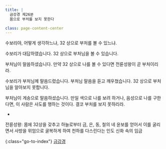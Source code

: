 ```yaml
---
title: |
  금강경 제26분
  몸으로 부처를 보지 못한다

class: page-content-center
---
```


수보리야, 어떻게 생각하느냐,
32 상으로 부처를 볼 수 있느냐.

수보리가 대답하였습니다.
32 상으로 부처님을 볼 수 있습니다.

부처님이 말씀하셨습니다.
만약 32 상으로 나를 볼 수 있다면 전륜성왕이 곧 부처이리라.

수보리가 부처님께 말씀드렸습니다.
부처님 말씀을 듣고 깨우쳤습니다.
32 상으로 부처님을 알아보지 못합니다.

부처님이 게송으로 말씀하셨습니다.
만일 색으로 나를 보려 하거나,
음성으로 나를 구한다면,
이 사람은 사도를 행하는 것이다.
결코 부처를 보지 못하리라.

*

전륜성왕:
몸에 32상을 갖추고 하늘로부터 금, 은, 동, 철의 네 윤보를 얻어서
이를 굴리면서 사방을 위엄으로 굴복하게 하여 천하를 다스린다는
인도 신화 속의 임금

{:class="go-to-index"}
[금강경](index)